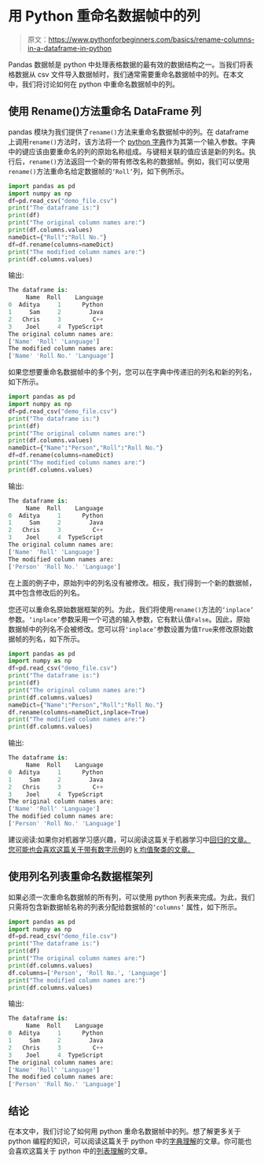 # 用 Python 重命名数据帧中的列

> 原文：<https://www.pythonforbeginners.com/basics/rename-columns-in-a-dataframe-in-python>

Pandas 数据帧是 python 中处理表格数据的最有效的数据结构之一。当我们将表格数据从 csv 文件导入数据帧时，我们通常需要重命名数据帧中的列。在本文中，我们将讨论如何在 python 中重命名数据帧中的列。

## 使用 Rename()方法重命名 DataFrame 列

pandas 模块为我们提供了`rename()`方法来重命名数据帧中的列。在 dataframe 上调用`rename()`方法时，该方法将一个 [python 字典](https://www.pythonforbeginners.com/dictionary/how-to-use-dictionaries-in-python)作为其第一个输入参数。字典中的键应该由要重命名的列的原始名称组成。与键相关联的值应该是新的列名。执行后，`rename()`方法返回一个新的带有修改名称的数据帧。例如，我们可以使用`rename()`方法重命名给定数据帧的`‘Roll’`列，如下例所示。

```py
import pandas as pd
import numpy as np
df=pd.read_csv("demo_file.csv")
print("The dataframe is:")
print(df)
print("The original column names are:")
print(df.columns.values)
nameDict={"Roll":"Roll No."}
df=df.rename(columns=nameDict)
print("The modified column names are:")
print(df.columns.values)
```

输出:

```py
The dataframe is:
     Name  Roll    Language
0  Aditya     1      Python
1     Sam     2        Java
2   Chris     3         C++
3    Joel     4  TypeScript
The original column names are:
['Name' 'Roll' 'Language']
The modified column names are:
['Name' 'Roll No.' 'Language']
```

如果您想要重命名数据帧中的多个列，您可以在字典中传递旧的列名和新的列名，如下所示。

```py
import pandas as pd
import numpy as np
df=pd.read_csv("demo_file.csv")
print("The dataframe is:")
print(df)
print("The original column names are:")
print(df.columns.values)
nameDict={"Name":"Person","Roll":"Roll No."}
df=df.rename(columns=nameDict)
print("The modified column names are:")
print(df.columns.values)
```

输出:

```py
The dataframe is:
     Name  Roll    Language
0  Aditya     1      Python
1     Sam     2        Java
2   Chris     3         C++
3    Joel     4  TypeScript
The original column names are:
['Name' 'Roll' 'Language']
The modified column names are:
['Person' 'Roll No.' 'Language']
```

在上面的例子中，原始列中的列名没有被修改。相反，我们得到一个新的数据帧，其中包含修改后的列名。

您还可以重命名原始数据框架的列。为此，我们将使用`rename()`方法的`‘inplace’` 参数。`‘inplace’`参数采用一个可选的输入参数，它有默认值`False`。因此，原始数据帧中的列名不会被修改。您可以将`‘inplace’`参数设置为值`True`来修改原始数据帧的列名，如下所示。

```py
import pandas as pd
import numpy as np
df=pd.read_csv("demo_file.csv")
print("The dataframe is:")
print(df)
print("The original column names are:")
print(df.columns.values)
nameDict={"Name":"Person","Roll":"Roll No."}
df.rename(columns=nameDict,inplace=True)
print("The modified column names are:")
print(df.columns.values)
```

输出:

```py
The dataframe is:
     Name  Roll    Language
0  Aditya     1      Python
1     Sam     2        Java
2   Chris     3         C++
3    Joel     4  TypeScript
The original column names are:
['Name' 'Roll' 'Language']
The modified column names are:
['Person' 'Roll No.' 'Language']
```

建议阅读:如果你对机器学习感兴趣，可以阅读这篇关于机器学习中[回归的文章。您可能也会喜欢这篇关于带有数字示例](https://codinginfinite.com/regression-in-machine-learning-with-examples/)的 [k 均值聚类的文章。](https://codinginfinite.com/k-means-clustering-using-sklearn-in-python/)

## 使用列名列表重命名数据框架列

如果必须一次重命名数据帧的所有列，可以使用 python 列表来完成。为此，我们只需将包含新数据帧名称的列表分配给数据帧的`‘columns’` 属性，如下所示。

```py
import pandas as pd
import numpy as np
df=pd.read_csv("demo_file.csv")
print("The dataframe is:")
print(df)
print("The original column names are:")
print(df.columns.values)
df.columns=['Person', 'Roll No.', 'Language']
print("The modified column names are:")
print(df.columns.values)
```

输出:

```py
The dataframe is:
     Name  Roll    Language
0  Aditya     1      Python
1     Sam     2        Java
2   Chris     3         C++
3    Joel     4  TypeScript
The original column names are:
['Name' 'Roll' 'Language']
The modified column names are:
['Person' 'Roll No.' 'Language']
```

## 结论

在本文中，我们讨论了如何用 python 重命名数据帧中的列。想了解更多关于 python 编程的知识，可以阅读这篇关于 python 中的[字典理解](https://www.pythonforbeginners.com/dictionary/dictionary-comprehension-in-python)的文章。你可能也会喜欢这篇关于 python 中的[列表理解](https://www.pythonforbeginners.com/basics/list-comprehensions-in-python)的文章。